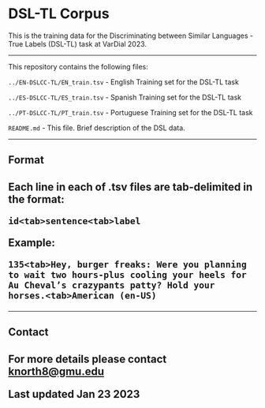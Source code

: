 # DSL-TL Corpus

This is the training data for the Discriminating between Similar Languages - True Labels (DSL-TL) task at VarDial 2023.

<hr />

This repository contains the following files:

`../EN-DSLCC-TL/EN_train.tsv`               - English Training set for the DSL-TL task 

`../ES-DSLCC-TL/ES_train.tsv` 							- Spanish Training set for the DSL-TL task 

`../PT-DSLCC-TL/PT_train.tsv` 							- Portuguese Training set for the DSL-TL task 

`README.md` 								                - This file. Brief description of the DSL data. 

<hr />
<h2>Format<h2>

Each line in each of .tsv files are tab-delimited in the format:

`id<tab>sentence<tab>label`

Example: 

`135<tab>Hey, burger freaks: Were you planning to wait two hours-plus cooling your heels for Au Cheval’s crazypants patty? Hold your horses.<tab>American (en-US)`

<hr />
<h2>Contact<h2>

For more details please contact knorth8@gmu.edu

Last updated Jan 23 2023
